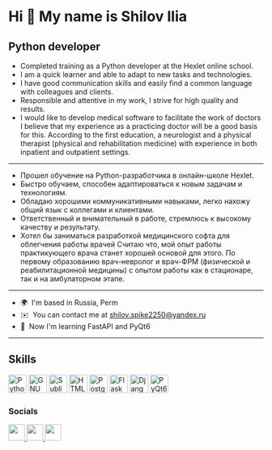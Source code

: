 Hi 👋 My name is Shilov Ilia
============================
Python developer
----------------
- Completed training as a Python developer at the Hexlet online school.
- I am a quick learner and able to adapt to new tasks and technologies.
- I have good communication skills and easily find a common language with colleagues and clients.
- Responsible and attentive in my work, I strive for high quality and results.
- I would like to develop medical software to facilitate the work of doctors
  I believe that my experience as a practicing doctor will be a good basis for this.
  According to the first education, a neurologist and a physical therapist (physical and rehabilitation medicine)
  with experience in both inpatient and outpatient settings.
----------------
- Прошел обучение на Python-разработчика в онлайн-школе Hexlet.
- Быстро обучаем, способен адаптироваться к новым задачам и технологиям.
- Обладаю хорошими коммуникативными навыками, легко нахожу общий язык с коллегами и клиентами.
- Ответственный и внимательный в работе, стремлюсь к высокому качеству и результату.
- Хотел бы заниматься разработкой медицинского софта для облегчения работы врачей
  Считаю что, мой опыт работы практикующего врача станет хорошей основой для этого.
  По первому образованию врач-невролог и врач-ФРМ (физической и реабилитационной медицины)
  с опытом работы как в стационаре, так и на амбулаторном этапе.
----------------
*   🌍  I'm based in Russia, Perm
*   ✉️  You can contact me at [shilov.spike2250@yandex.ru](mailto:shilov.spike2250@yandex.ru)
*   🧠  Now I'm learning FastAPI and PyQt6
----------------
## Skills 
<p align="left">
  <a href="https://www.python.org/" target="_blank" rel="noreferrer"><img src="https://raw.githubusercontent.com/danielcranney/readme-generator/main/public/icons/skills/python-colored.svg" width="36" height="36" alt="Python" /></a>
  <a href="https://www.gnu.org/software/bash/" target="_blank" rel="noreferrer"><img src="https://raw.githubusercontent.com/danielcranney/readme-generator/main/public/icons/skills/gnubash.svg" width="36" height="36" alt="GNU Bash" /></a>
  <a href="https://www.sublimetext.com/index2" target="_blank" rel="noreferrer"><img src="https://raw.githubusercontent.com/danielcranney/readme-generator/main/public/icons/skills/sublimetext.svg" width="36" height="36" alt="Sublime Text" /></a>
  <a href="https://developer.mozilla.org/en-US/docs/Glossary/HTML5" target="_blank" rel="noreferrer"><img src="https://raw.githubusercontent.com/danielcranney/readme-generator/main/public/icons/skills/html5-colored.svg" width="36" height="36" alt="HTML5" /></a>
  <a href="https://www.postgresql.org/" target="_blank" rel="noreferrer"><img src="https://raw.githubusercontent.com/danielcranney/readme-generator/main/public/icons/skills/postgresql-colored.svg" width="36" height="36" alt="PostgreSQL" /></a>
  <a href="https://flask.palletsprojects.com/en/2.0.x/" target="_blank" rel="noreferrer"><img src="https://raw.githubusercontent.com/danielcranney/readme-generator/main/public/icons/skills/flask-colored.svg" width="36" height="36" alt="Flask" /></a>
  <a href="https://www.djangoproject.com/" target="_blank" rel="noreferrer"><img src="https://raw.githubusercontent.com/danielcranney/readme-generator/main/public/icons/skills/django-colored.svg" width="36" height="36" alt="Django" /></a>
  <a href="https://pypi.org/project/PyQt6/" target="_blank" rel="noreferrer"><img src="https://upload.wikimedia.org/wikipedia/commons/e/e6/Python_and_Qt.svg" width="36" height="36" alt="PyQt6" /></a>
</p>
                    
### Socials
<p align="left">
<a href="https://www.github.com/Spike2250" target="_blank" rel="noreferrer">
  <picture>
    <source media="(prefers-color-scheme: dark)" srcset="https://raw.githubusercontent.com/danielcranney/readme-generator/main/public/icons/socials/github-dark.svg" />
    <source media="(prefers-color-scheme: light)" srcset="https://raw.githubusercontent.com/danielcranney/readme-generator/main/public/icons/socials/github.svg" />
    <img src="https://raw.githubusercontent.com/danielcranney/readme-generator/main/public/icons/socials/github.svg" width="32" height="32" />
  </picture>
</a>
<a href="https://t.me/spike2250" target="_blank" rel="noreferrer">
  <picture>
    <source media="(prefers-color-scheme: dark)" srcset="https://upload.wikimedia.org/wikipedia/commons/8/83/Telegram_2019_Logo.svg" />
    <source media="(prefers-color-scheme: light)" srcset="https://upload.wikimedia.org/wikipedia/commons/8/83/Telegram_2019_Logo.svg" />
    <img src="https://upload.wikimedia.org/wikipedia/commons/8/83/Telegram_2019_Logo.svg" width="32" height="32" />
  </picture>
</a>
<a href="https://discord.com/users/shilov_ilia" target="_blank" rel="noreferrer">
  <picture>
    <source media="(prefers-color-scheme: dark)" srcset="https://raw.githubusercontent.com/danielcranney/readme-generator/main/public/icons/socials/discord-dark.svg" />
    <source media="(prefers-color-scheme: light)" srcset="https://raw.githubusercontent.com/danielcranney/readme-generator/main/public/icons/socials/discord.svg" />
    <img src="https://raw.githubusercontent.com/danielcranney/readme-generator/main/public/icons/socials/discord.svg" width="32" height="32" />
  </picture>
</a>
</p>
